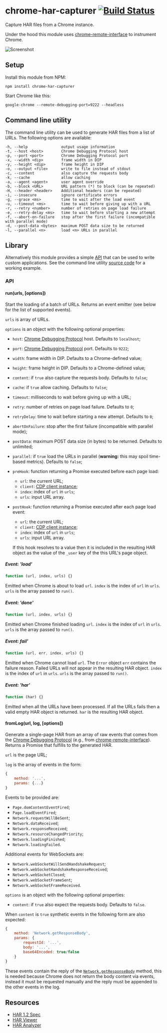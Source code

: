# chrome-har-capturer [![Build Status][]][travis]

[Build Status]: https://app.travis-ci.com/cyrus-and/chrome-har-capturer.svg?branch=master
[travis]: https://app.travis-ci.com/cyrus-and/chrome-har-capturer

Capture HAR files from a Chrome instance.

Under the hood this module uses [chrome-remote-interface] to instrument Chrome.

![Screenshot](http://i.imgur.com/HoDaGr3.png)

## Setup

Install this module from NPM:

```
npm install chrome-har-capturer
```

Start Chrome like this:

```
google-chrome --remote-debugging-port=9222 --headless
```

## Command line utility

The command line utility can be used to generate HAR files from a list of URLs. The following options are available:

    -h, --help               output usage information
    -t, --host <host>        Chrome Debugging Protocol host
    -p, --port <port>        Chrome Debugging Protocol port
    -x, --width <dip>        frame width in DIP
    -y, --height <dip>       frame height in DIP
    -o, --output <file>      write to file instead of stdout
    -c, --content            also capture the requests body
    -k, --cache              allow caching
    -a, --agent <agent>      user agent override
    -b, --block <URL>        URL pattern (*) to block (can be repeated)
    -H, --header <header>    Additional headers (can be repeated)
    -i, --insecure           ignore certificate errors
    -g, --grace <ms>         time to wait after the load event
    -u, --timeout <ms>       time to wait before giving up with a URL
    -r, --retry <number>     number of retries on page load failure
    -e, --retry-delay <ms>   time to wait before starting a new attempt
    -f, --abort-on-failure   stop after the first failure (incompatible with parallel mode)
    -d, --post-data <bytes>  maximum POST data size to be returned
    -l, --parallel <n>       load <n> URLs in parallel

## Library

Alternatively this module provides a simple [API](#api) that can be used to write custom applications. See the command line utility [source code][] for a working example.

[source code]: https://github.com/cyrus-and/chrome-har-capturer/blob/master/bin/cli.js

### API

#### run(urls, [options])

Start the loading of a batch of URLs. Returns an event emitter (see below for the list of supported events).

`urls` is array of URLs.

`options` is an object with the following optional properties:

- `host`: [Chrome Debugging Protocol][] host. Defaults to `localhost`;
- `port`: [Chrome Debugging Protocol][] port. Defaults to `9222`;
- `width`: frame width in DIP. Defaults to a Chrome-defined value;
- `height`: frame height in DIP. Defaults to a Chrome-defined value;
- `content`: if `true` also capture the requests body. Defaults to `false`;
- `cache`: if `true` allow caching. Defaults to `false`;
- `timeout`: milliseconds to wait before giving up with a URL;
- `retry`: number of retries on page load failure. Defaults to `0`;
- `retryDelay`: time to wait before starting a new attempt. Defaults to `0`;
- `abortOnFailure`: stop after the first failure (incompatible with parallel mode);
- `postData`: maximum POST data size (in bytes) to be returned. Defaults to unlimited;
- `parallel`: if `true` load the URLs in parallel (**warning:** this may spoil time-based metrics). Defaults to `false`;
- `preHook`: function returning a Promise executed before each page load:
    - `url`: the current URL;
    - `client`: [CDP client instance][];
    - `index`: index of `url` in `urls`;
    - `urls`: input URL array.
- `postHook`: function returning a Promise executed after each page load event:
    - `url`: the current URL;
    - `client`: [CDP client instance][];
    - `index`: index of `url` in `urls`;
    - `urls`: input URL array.

    If this hook resolves to a value then it is included in the resulting HAR object as the value of the `_user` key of the this URL's page object.

[CDP client instance]: https://github.com/cyrus-and/chrome-remote-interface#class-cdp

##### Event: 'load'

```js
function (url, index, urls) {}
```

Emitted when Chrome is about to load `url`. `index` is the index of `url` in `urls`. `urls` is the array passed to `run()`.

##### Event: 'done'

```js
function (url, index, urls) {}
```

Emitted when Chrome finished loading `url`. `index` is the index of `url` in `urls`. `urls` is the array passed to `run()`.

##### Event: fail'

```js
function (url, err, index, urls) {}
```

Emitted when Chrome cannot load `url`. The `Error` object `err` contains the failure reason. Failed URLs will not appear in the resulting HAR object. `index` is the index of `url` in `urls`. `urls` is the array passed to `run()`.

##### Event: 'har'

```js
function (har) {}
```

Emitted when all the URLs have been processed. If all the URLs fails then a valid empty HAR object is returned. `har` is the resulting HAR object.

#### fromLog(url, log, [options])

Generate a single-page HAR from an array of raw events that comes from the [Chrome Debugging Protocol][] (e.g., from [chrome-remote-interface][]). Returns a Promise that fulfills to the generated HAR.

`url` is the page URL;

`log` is the array of events in the form:

```js
{
    method: '...',
    params: {...}
}
```

Events to be provided are:

- `Page.domContentEventFired`;
- `Page.loadEventFired`;
- `Network.requestWillBeSent`;
- `Network.dataReceived`;
- `Network.responseReceived`;
- `Network.resourceChangedPriority`;
- `Network.loadingFinished`;
- `Network.loadingFailed`.

Additional events for WebSockets are:

 - `Network.webSocketWillSendHandshakeRequest`;
 - `Network.webSocketHandshakeResponseReceived`;
 - `Network.webSocketClosed`;
 - `Network.webSocketFrameSent`;
 - `Network.webSocketFrameReceived`.

`options` is an object with the following optional properties:
- `content`: if `true` also expect the requests body. Defaults to `false`.

When `content` is `true` synthetic events in the following form are also expected:

```js
{
    method: 'Network.getResponseBody',
    params: {
        requestId: '...',
        body: '...',
        base64Encoded: true/false
    }
}
```

These events contain the reply of the [`Network.getResponseBody`][] method, this is needed because Chrome does not return the body content via events, instead it must be requested manually and the reply must be appended to the other events in the log.

[`Network.getResponseBody`]: https://chromedevtools.github.io/devtools-protocol/tot/Network/#method-getResponseBody

## Resources

- [HAR 1.2 Spec](http://www.softwareishard.com/blog/har-12-spec/)
- [HAR Viewer](http://www.softwareishard.com/blog/har-viewer/)
- [HAR Analyzer](https://toolbox.googleapps.com/apps/har_analyzer/)

[Chrome Debugging Protocol]: https://developer.chrome.com/devtools/docs/debugger-protocol
[chrome-remote-interface]: https://github.com/cyrus-and/chrome-remote-interface

